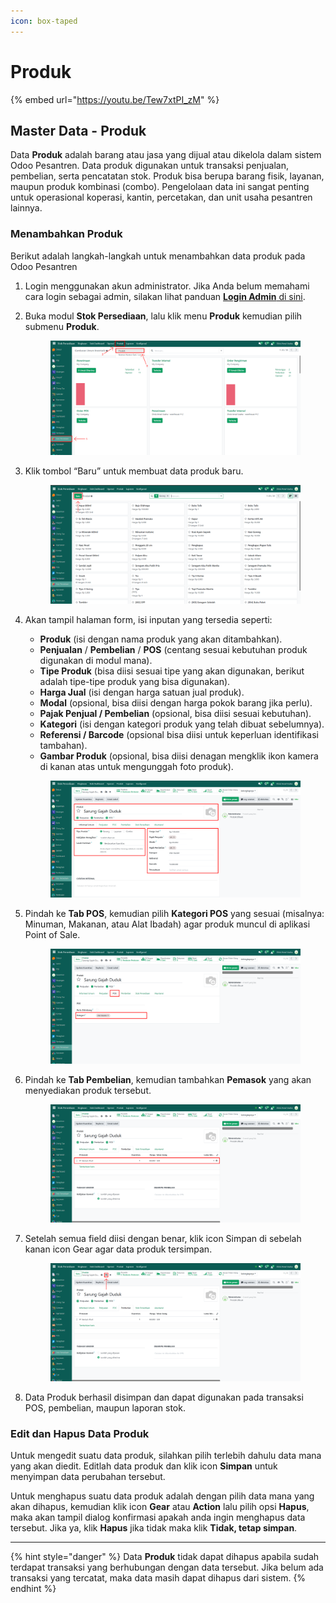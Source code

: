 ```yaml
---
icon: box-taped
---
```


# Produk

{% embed url="https://youtu.be/Tew7xtPI_zM" %}

## Master Data - Produk

Data **Produk** adalah barang atau jasa yang dijual atau dikelola dalam sistem Odoo Pesantren. Data produk digunakan untuk transaksi penjualan, pembelian, serta pencatatan stok. Produk bisa berupa barang fisik, layanan, maupun produk kombinasi (combo). Pengelolaan data ini sangat penting untuk operasional koperasi, kantin, percetakan, dan unit usaha pesantren lainnya.

### Menambahkan Produk

Berikut adalah langkah-langkah untuk menambahkan data produk pada Odoo Pesantren

1. Login menggunakan akun administrator. Jika Anda belum memahami cara login sebagai admin, silakan lihat panduan [**Login Admin** di sini](../../panduan-login/login-admin.md).
2.  Buka modul **Stok Persediaan**, lalu klik menu **Produk** kemudian pilih submenu **Produk**.

    <figure><img src="../../.gitbook/assets/images-213.png" alt=""><figcaption></figcaption></figure>


3.  Klik tombol “Baru” untuk membuat data produk baru.

    <figure><img src="../../.gitbook/assets/images-214.png" alt=""><figcaption></figcaption></figure>


4.  Akan tampil halaman form, isi inputan yang tersedia seperti:

    * **Produk** (isi dengan nama produk yang akan ditambahkan).
    * **Penjualan** / **Pembelian** / **POS** (centang sesuai kebutuhan produk digunakan di modul mana).
    * **Tipe Produk** (bisa diisi sesuai tipe yang akan digunakan, berikut adalah tipe-tipe produk yang bisa digunakan).
    * **Harga Jual** (isi dengan harga satuan jual produk).
    * **Modal** (opsional, bisa diisi dengan harga pokok barang jika perlu).
    * **Pajak Penjual / Pembelian** (opsional, bisa diisi sesuai kebutuhan).
    * **Kategori** (isi dengan kategori produk yang telah dibuat sebelumnya).
    * **Referensi / Barcode** (opsional bisa diisi untuk keperluan identifikasi tambahan).
    * **Gambar Produk** (opsional, bisa diisi denagan mengklik ikon kamera di kanan atas untuk mengunggah foto produk).

    <figure><img src="../../.gitbook/assets/images-215.png" alt=""><figcaption></figcaption></figure>


5.  Pindah ke **Tab POS**, kemudian pilih **Kategori POS** yang sesuai (misalnya: Minuman, Makanan, atau Alat Ibadah) agar produk muncul di aplikasi Point of Sale.

    <figure><img src="../../.gitbook/assets/images-216.png" alt=""><figcaption></figcaption></figure>


6.  Pindah ke **Tab Pembelian**, kemudian tambahkan **Pemasok** yang akan menyediakan produk tersebut.

    <figure><img src="../../.gitbook/assets/images-267 (1).png" alt=""><figcaption></figcaption></figure>


7.  Setelah semua field diisi dengan benar, klik icon Simpan di sebelah kanan icon Gear agar data produk tersimpan.

    <figure><img src="../../.gitbook/assets/images-268.png" alt=""><figcaption></figcaption></figure>


8. Data Produk berhasil disimpan dan dapat digunakan pada transaksi POS, pembelian, maupun laporan stok.

### Edit dan Hapus Data Produk

Untuk mengedit suatu data produk, silahkan pilih terlebih dahulu data mana yang akan diedit. Editlah data produk dan klik icon **Simpan** untuk menyimpan data perubahan tersebut.

Untuk menghapus suatu data produk adalah dengan pilih data mana yang akan dihapus, kemudian klik icon **Gear** atau **Action** lalu pilih opsi **Hapus**, maka akan tampil dialog konfirmasi apakah anda ingin menghapus data tersebut. Jika ya, klik **Hapus** jika tidak maka klik **Tidak, tetap simpan**.

***

{% hint style="danger" %}
Data **Produk** tidak dapat dihapus apabila sudah terdapat transaksi yang berhubungan dengan data tersebut. Jika belum ada transaksi yang tercatat, maka data masih dapat dihapus dari sistem.
{% endhint %}
